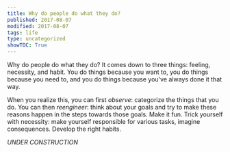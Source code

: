 ```yaml
---
title: Why do people do what they do?
published: 2017-08-07
modified: 2017-08-07
tags: life
type: uncategorized
showTOC: True
---
```




Why do people do what they do? It comes down to three things: feeling, necessity, and habit. You do things because you want to, you do things because you need to, and you do things because you've always done it that way.

When you realize this, you can first *observe*: categorize the things that you do. You can then *reengineer*: think about your goals and try to make these reasons happen in the steps towards those goals. Make it fun. Trick yourself with necessity: make yourself responsible for various tasks, imagine consequences. Develop the right habits.

*UNDER CONSTRUCTION*



